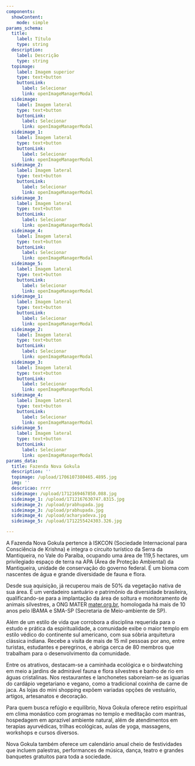 ```yaml
---
components:
  showContent:
    mode: simple
params_schema:
  title:
    label: Título
    type: string
  description:
    label: Descrição
    type: string
  topimage:
    label: Imagem superior
    type: text+button
    buttonLink:
      label: Selecionar
      link: openImageManagerModal
  sideimage:
    label: Imagem lateral
    type: text+button
    buttonLink:
      label: Selecionar
      link: openImageManagerModal
  sideimage_1:
    label: Imagem lateral
    type: text+button
    buttonLink:
      label: Selecionar
      link: openImageManagerModal
  sideimage_2:
    label: Imagem lateral
    type: text+button
    buttonLink:
      label: Selecionar
      link: openImageManagerModal
  sideimage_3:
    label: Imagem lateral
    type: text+button
    buttonLink:
      label: Selecionar
      link: openImageManagerModal
  sideimage_4:
    label: Imagem lateral
    type: text+button
    buttonLink:
      label: Selecionar
      link: openImageManagerModal
  sideimage_5:
    label: Imagem lateral
    type: text+button
    buttonLink:
      label: Selecionar
      link: openImageManagerModal
  sideimage_1:
    label: Imagem lateral
    type: text+button
    buttonLink:
      label: Selecionar
      link: openImageManagerModal
  sideimage_2:
    label: Imagem lateral
    type: text+button
    buttonLink:
      label: Selecionar
      link: openImageManagerModal
  sideimage_3:
    label: Imagem lateral
    type: text+button
    buttonLink:
      label: Selecionar
      link: openImageManagerModal
  sideimage_4:
    label: Imagem lateral
    type: text+button
    buttonLink:
      label: Selecionar
      link: openImageManagerModal
  sideimage_5:
    label: Imagem lateral
    type: text+button
    buttonLink:
      label: Selecionar
      link: openImageManagerModal
params_data:
  title: Fazenda Nova Gokula
  description: ''
  topimage: /upload/1706107380465.4895.jpg
  img: ''
  descricao: rrrr
  sideimage: /upload/1712169467850.088.jpg
  sideimage_1: /upload/1712167630747.8315.jpg
  sideimage_2: /upload/prabhupada.jpg
  sideimage_3: /upload/prabhupada.jpg
  sideimage_4: /upload/acharyadeva.jpg
  sideimage_5: /upload/1712255424303.326.jpg

---
```


A Fazenda Nova Gokula pertence à ISKCON (Sociedade Internacional para Consciência de Krishna) e integra o circuito turístico da Serra da Mantiqueira, no Vale do Paraíba, ocupando uma área de 119,5 hectares, um privilegiado espaço de terra na APA (Área de Proteção Ambiental) da Mantiqueira, unidade de conservação do governo federal. É um bioma com nascentes de água e grande diversidade de fauna e flora.

Desde sua aquisição, já recuperou mais de 50% da vegetação nativa de sua área. É um verdadeiro santuário e patrimônio da diversidade brasileira, qualificando-se para a implantação da área de soltura e monitoramento de animais silvestres, a ONG MATER [mater.org.br](https://mater.org.br/.org),  homologada há mais de 10 anos pelo IBAMA e SMA-SP (Secretaria de Meio-ambiente de SP). 

Além de um estilo de vida que corrobora a disciplina requerida para o estudo e prática da espiritualidade, a comunidade exibe o maior templo em estilo védico do continente sul americano, com sua sóbria arquitetura clássica indiana. Recebe a visita de mais de 15 mil pessoas por ano, entre turistas, estudantes e peregrinos, e abriga cerca de 80 membros que trabalham para o desenvolvimento da comunidade. 

Entre os atrativos, destacam-se a caminhada ecológica e o birdwatching em meio a jardins de admirável fauna e flora silvestres e banho de rio em águas cristalinas. Nos restaurantes e lanchonetes saboreiam-se as iguarias do cardápio vegetariano e vegano, como a tradicional coxinha de carne de jaca. As lojas do mini shopping expõem variadas opções de vestuário, artigos, artesanatos e decoração. 

Para quem busca refúgio e equilíbrio, Nova Gokula oferece retiro espiritual em clima monástico com programas no templo e meditação com mantras, hospedagem em aprazível ambiente natural, além de atendimentos em terapias ayurvédicas, trilhas ecológicas, aulas de yoga, massagens, workshops e cursos diversos. 

Nova Gokula também oferece um calendário anual cheio de festividades que incluem palestras, performances de música, dança, teatro e grandes banquetes gratuitos para toda a sociedade.